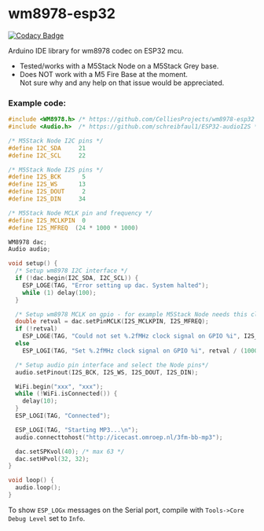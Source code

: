 # wm8978-esp32

[![Codacy Badge](https://api.codacy.com/project/badge/Grade/e81fc45de095479cba43ecff7cf94b3b)](https://app.codacy.com/manual/CelliesProjects/wm8978-esp32?utm_source=github.com&utm_medium=referral&utm_content=CelliesProjects/wm8978-esp32&utm_campaign=Badge_Grade_Dashboard)

Arduino IDE library for wm8978 codec on ESP32 mcu.

- Tested/works with a M5Stack Node on a M5Stack Grey base.
- Does NOT work with a M5 Fire Base at the moment.
<br>Not sure why and any help on that issue would be appreciated.

### Example code:
```c++
#include <WM8978.h> /* https://github.com/CelliesProjects/wm8978-esp32 */
#include <Audio.h>  /* https://github.com/schreibfaul1/ESP32-audioI2S */

/* M5Stack Node I2C pins */
#define I2C_SDA     21
#define I2C_SCL     22

/* M5Stack Node I2S pins */
#define I2S_BCK      5
#define I2S_WS      13
#define I2S_DOUT     2
#define I2S_DIN     34

/* M5Stack Node MCLK pin and frequency */
#define I2S_MCLKPIN  0
#define I2S_MFREQ  (24 * 1000 * 1000)

WM8978 dac;
Audio audio;

void setup() {
  /* Setup wm8978 I2C interface */
  if (!dac.begin(I2C_SDA, I2C_SCL)) {
    ESP_LOGE(TAG, "Error setting up dac. System halted");
    while (1) delay(100);
  }

  /* Setup wm8978 MCLK on gpio - for example M5Stack Node needs this clock on gpio 0 */
  double retval = dac.setPinMCLK(I2S_MCLKPIN, I2S_MFREQ);
  if (!retval)
    ESP_LOGE(TAG, "Could not set %.2fMHz clock signal on GPIO %i", I2S_MFREQ / (1000.0 * 1000.0), I2S_MCLKPIN);
  else
    ESP_LOGI(TAG, "Set %.2fMHz clock signal on GPIO %i", retval / (1000.0 * 1000.0), I2S_MCLKPIN);

  /* Setup audio pin interface and select the Node pins*/
  audio.setPinout(I2S_BCK, I2S_WS, I2S_DOUT, I2S_DIN);

  WiFi.begin("xxx", "xxx");
  while (!WiFi.isConnected()) {
    delay(10);
  }
  ESP_LOGI(TAG, "Connected");

  ESP_LOGI(TAG, "Starting MP3...\n");
  audio.connecttohost("http://icecast.omroep.nl/3fm-bb-mp3");

  dac.setSPKvol(40); /* max 63 */
  dac.setHPvol(32, 32);
}

void loop() {
  audio.loop();
}
```
To show `ESP_LOGx` messages on the Serial port, compile with `Tools->Core Debug Level` set to `Info`.
